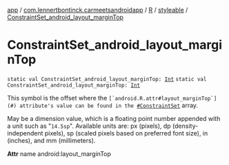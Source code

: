 [app](../../../index.md) / [com.lennertbontinck.carmeetsandroidapp](../../index.md) / [R](../index.md) / [styleable](index.md) / [ConstraintSet_android_layout_marginTop](./-constraint-set_android_layout_margin-top.md)

# ConstraintSet_android_layout_marginTop

`static val ConstraintSet_android_layout_marginTop: `[`Int`](https://kotlinlang.org/api/latest/jvm/stdlib/kotlin/-int/index.html)
`static val ConstraintSet_android_layout_marginTop: `[`Int`](https://kotlinlang.org/api/latest/jvm/stdlib/kotlin/-int/index.html)

This symbol is the offset where the ``[`android.R.attr#layout_marginTop`](#) attribute's value can be found in the ``[`#ConstraintSet`](-constraint-set.md) array.

May be a dimension value, which is a floating point number appended with a unit such as "`14.5sp`". Available units are: px (pixels), dp (density-independent pixels), sp (scaled pixels based on preferred font size), in (inches), and mm (millimeters).

**Attr**
name android:layout_marginTop

